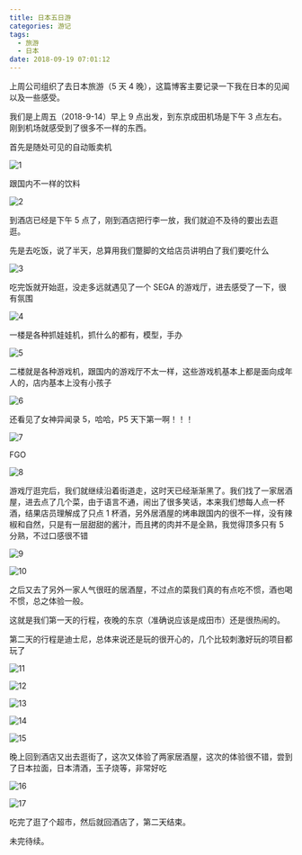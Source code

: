 ```yaml
---
title: 日本五日游
categories: 游记
tags:
  - 旅游
  - 日本
date: 2018-09-19 07:01:12
---
```


上周公司组织了去日本旅游（5 天 4 晚），这篇博客主要记录一下我在日本的见闻以及一些感受。

我们是上周五（2018-9-14）早上 9 点出发，到东京成田机场是下午 3 点左右。刚到机场就感受到了很多不一样的东西。

首先是随处可见的自动贩卖机

![1](http://pecqz8zqd.bkt.clouddn.com/b99ccb803b24538dcd01dc05ca616590.png)

跟国内不一样的饮料

![2](http://pecqz8zqd.bkt.clouddn.com/d08c6167376e49c4b8e291a549ea3a29.png)

到酒店已经是下午 5 点了，刚到酒店把行李一放，我们就迫不及待的要出去逛逛。

先是去吃饭，说了半天，总算用我们蹩脚的文给店员讲明白了我们要吃什么

![3](http://pecqz8zqd.bkt.clouddn.com/68a8fdd6bec7b0539e1ae903038bca1e.png)

吃完饭就开始逛，没走多远就遇见了一个 SEGA 的游戏厅，进去感受了一下，很有氛围

![4](http://pecqz8zqd.bkt.clouddn.com/35256d5164ea9676134e17f6ef298a13.png)

一楼是各种抓娃娃机，抓什么的都有，模型，手办

![5](http://pecqz8zqd.bkt.clouddn.com/bdb9800142238555bdd08f8fc8755914.png)

二楼就是各种游戏机，跟国内的游戏厅不太一样，这些游戏机基本上都是面向成年人的，店内基本上没有小孩子

![6](http://pecqz8zqd.bkt.clouddn.com/5f2dd48ab7856767d7c9e67b5ec1b167.png)

还看见了女神异闻录 5，哈哈，P5 天下第一啊！！！

![7](http://pecqz8zqd.bkt.clouddn.com/7f1c31a4973d3ba2bd6b64ef62358ffe.png)

FGO

![8](http://pecqz8zqd.bkt.clouddn.com/d061a591511653ace668fea9265749fa.png)

游戏厅逛完后，我们就继续沿着街道走，这时天已经渐渐黑了。我们找了一家居酒屋，进去点了几个菜，由于语言不通，闹出了很多笑话，本来我们想每人点一杯酒，结果店员理解成了只点 1 杯酒，另外居酒屋的烤串跟国内的很不一样，没有辣椒和自然，只是有一层甜甜的酱汁，而且拷的肉并不是全熟，我觉得顶多只有 5 分熟，不过口感很不错

![9](http://pecqz8zqd.bkt.clouddn.com/0cf084450be445f25e52606874697813.png)

![10](http://pecqz8zqd.bkt.clouddn.com/bf007145e5a5a0528e228931711a5f11.png)

之后又去了另外一家人气很旺的居酒屋，不过点的菜我们真的有点吃不惯，酒也喝不惯，总之体验一般。

这就是我们第一天的行程，夜晚的东京（准确说应该是成田市）还是很热闹的。

第二天的行程是迪士尼，总体来说还是玩的很开心的，几个比较刺激好玩的项目都玩了

![11](http://pecqz8zqd.bkt.clouddn.com/d5c797e7f29e82f29558b2b43965b27a.png)

![12](http://pecqz8zqd.bkt.clouddn.com/fb9d239ac14e33a9da2c3a0f5d686afc.png)

![13](http://pecqz8zqd.bkt.clouddn.com/052b813516c4199c460777dc77986976.png)

![14](http://pecqz8zqd.bkt.clouddn.com/fa17479496a3a10928b4393eb8b8be92.png)

![15](http://pecqz8zqd.bkt.clouddn.com/d37f738a46f1e4333d64e7c615105f5a.png)

晚上回到酒店又出去逛街了，这次又体验了两家居酒屋，这次的体验很不错，尝到了日本拉面，日本清酒，玉子烧等，非常好吃

![16](http://pecqz8zqd.bkt.clouddn.com/62252bf6733e53c3e4a66b16e2d1d15b.png)

![17](http://pecqz8zqd.bkt.clouddn.com/a53f98243b6ec2b28b94e14d534b9945.png)

吃完了逛了个超市，然后就回酒店了，第二天结束。

未完待续。
